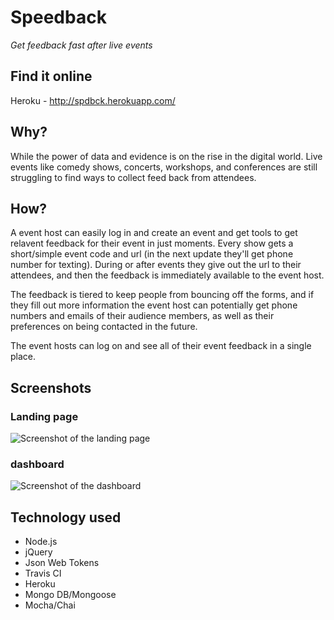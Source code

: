 # Speedback

_Get feedback fast after live events_

## Find it online

Heroku - http://spdbck.herokuapp.com/

## Why?

While the power of data and evidence is on the rise in the digital world. Live events like comedy shows, concerts, workshops, and conferences are still struggling to find ways to collect feed back from attendees.

## How?

A event host can easily log in and create an event and get tools to get relavent feedback for their event in just moments. Every show gets a short/simple event code and url (in the next update they'll get phone number for texting). During or after events they give out the url to their attendees, and then the feedback is immediately available to the event host.

The feedback is tiered to keep people from bouncing off the forms, and if they fill out more information the event host can potentially get phone numbers and emails of their audience members, as well as their preferences on being contacted in the future.

The event hosts can log on and see all of their event feedback in a single place.

## Screenshots

### Landing page

![Screenshot of the landing page](https://raw.githubusercontent.com/claytonweller/speedback/master/public/assets/images/readme/landing.png)

### dashboard

![Screenshot of the dashboard](https://raw.githubusercontent.com/claytonweller/speedback/master/public/assets/images/readme/Dash.png)

## Technology used

- Node.js
- jQuery
- Json Web Tokens
- Travis CI
- Heroku
- Mongo DB/Mongoose
- Mocha/Chai

